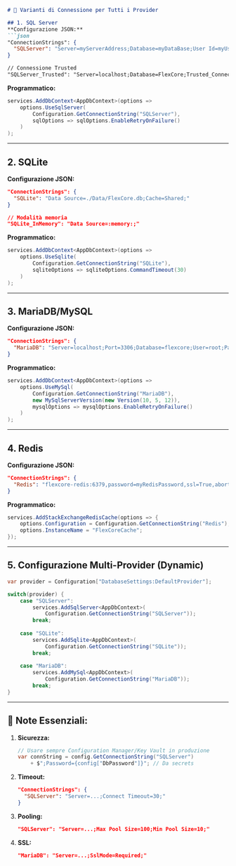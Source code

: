 ```markdown
# 🔌 Varianti di Connessione per Tutti i Provider

## 1. SQL Server
**Configurazione JSON:**
```json
"ConnectionStrings": {
  "SQLServer": "Server=myServerAddress;Database=myDataBase;User Id=myUsername;Password=myPassword;"
}

// Connessione Trusted
"SQLServer_Trusted": "Server=localhost;Database=FlexCore;Trusted_Connection=True;"
```

**Programmatico:**
```csharp
services.AddDbContext<AppDbContext>(options => 
    options.UseSqlServer(
        Configuration.GetConnectionString("SQLServer"),
        sqlOptions => sqlOptions.EnableRetryOnFailure()
    )
);
```

---

## 2. SQLite
**Configurazione JSON:**
```json
"ConnectionStrings": {
  "SQLite": "Data Source=./Data/FlexCore.db;Cache=Shared;"
}

// Modalità memoria
"SQLite_InMemory": "Data Source=:memory:;"
```

**Programmatico:**
```csharp
services.AddDbContext<AppDbContext>(options => 
    options.UseSqlite(
        Configuration.GetConnectionString("SQLite"),
        sqliteOptions => sqliteOptions.CommandTimeout(30)
    )
);
```

---

## 3. MariaDB/MySQL
**Configurazione JSON:**
```json
"ConnectionStrings": {
  "MariaDB": "Server=localhost;Port=3306;Database=flexcore;User=root;Password=myPassword;"
}
```

**Programmatico:**
```csharp
services.AddDbContext<AppDbContext>(options => 
    options.UseMySql(
        Configuration.GetConnectionString("MariaDB"),
        new MySqlServerVersion(new Version(10, 5, 12)),
        mysqlOptions => mysqlOptions.EnableRetryOnFailure()
    )
);
```

---

## 4. Redis
**Configurazione JSON:**
```json
"ConnectionStrings": {
  "Redis": "flexcore-redis:6379,password=myRedisPassword,ssl=True,abortConnect=False"
}
```

**Programmatico:**
```csharp
services.AddStackExchangeRedisCache(options => {
    options.Configuration = Configuration.GetConnectionString("Redis");
    options.InstanceName = "FlexCoreCache";
});
```

---

## 5. Configurazione Multi-Provider (Dynamic)
```csharp
var provider = Configuration["DatabaseSettings:DefaultProvider"];

switch(provider) {
    case "SQLServer":
        services.AddSqlServer<AppDbContext>(
            Configuration.GetConnectionString("SQLServer"));
        break;
        
    case "SQLite":
        services.AddSqlite<AppDbContext>(
            Configuration.GetConnectionString("SQLite"));
        break;
        
    case "MariaDB":
        services.AddMySql<AppDbContext>(
            Configuration.GetConnectionString("MariaDB"));
        break;
}
```

---

## 📌 Note Essenziali:
1. **Sicurezza:**  
   ```csharp
   // Usare sempre Configuration Manager/Key Vault in produzione
   var connString = config.GetConnectionString("SQLServer") 
       + $";Password={config["DbPassword"]}"; // Da secrets
   ```

2. **Timeout:**  
   ```json
   "ConnectionStrings": {
     "SQLServer": "Server=...;Connect Timeout=30;"
   }
   ```

3. **Pooling:**  
   ```json
   "SQLServer": "Server=...;Max Pool Size=100;Min Pool Size=10;"
   ```

4. **SSL:**  
   ```json
   "MariaDB": "Server=...;SslMode=Required;"
   ```
```